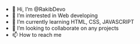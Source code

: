 - 👋 Hi, I’m @RakibDevo
- 👀 I’m interested in Web developing
- 🌱 I’m currently learning HTML, CSS, JAVASCRIPT
- 💞️ I’m looking to collaborate on any projects 
- 📫 How to reach me 

<!---
RakibDevo/RakibDevo is a ✨ special ✨ repository because its `README.md` (this file) appears on your GitHub profile.
You can click the Preview link to take a look at your changes.
--->
